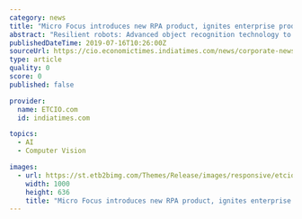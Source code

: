 ```yaml
---
category: news
title: "Micro Focus introduces new RPA product, ignites enterprise productivity"
abstract: "Resilient robots: Advanced object recognition technology to detect UI changes and automatically adapt as needed, saving time on maintenance. “At Kinetic IT, we strengthen our personalized service offerings by minimizing effort on activities better suited ..."
publishedDateTime: 2019-07-16T10:26:00Z
sourceUrl: https://cio.economictimes.indiatimes.com/news/corporate-news/micro-focus-introduces-new-rpa-product-ignites-enterprise-productivity/70244004
type: article
quality: 0
score: 0
published: false

provider:
  name: ETCIO.com
  id: indiatimes.com

topics:
  - AI
  - Computer Vision

images:
  - url: https://st.etb2bimg.com/Themes/Release/images/responsive/etcio-default.jpg
    width: 1000
    height: 636
    title: "Micro Focus introduces new RPA product, ignites enterprise productivity"
---
```

